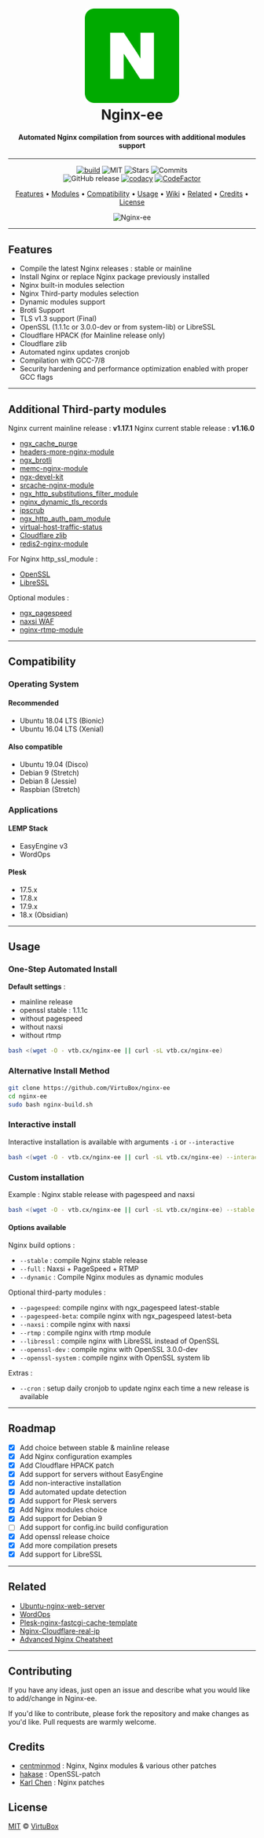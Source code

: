 <h1 align="center">
<br>
<img src="https://raw.githubusercontent.com/VirtuBox/nginx-ee/master/nginx-ee-logo.png">
<br>
  Nginx-ee
  <br>
</h1>

<h4 align="center">
Automated Nginx compilation from sources with additional modules support
</h4>

---

<p align="center">
<a href="https://travis-ci.org/VirtuBox/nginx-ee"><img src="https://travis-ci.com/VirtuBox/nginx-ee.svg?branch=master" alt="build" /></a>
<img src="https://img.shields.io/github/license/VirtuBox/nginx-ee.svg" alt="MIT">
<img src="https://img.shields.io/github/stars/VirtuBox/nginx-ee.svg" alt="Stars">
<img src="https://img.shields.io/github/last-commit/virtubox/nginx-ee/master.svg?style=flat" alt="Commits">
<br>
<img src="https://img.shields.io/github/release/VirtuBox/nginx-ee.svg?style=flat" alt="GitHub release">
<a href="https://www.codacy.com/app/VirtuBox/nginx-ee?utm_source=github.com&amp;utm_medium=referral&amp;utm_content=VirtuBox/nginx-ee&amp;utm_campaign=Badge_Grade"><img src="https://api.codacy.com/project/badge/Grade/61fe95d2311241b6b5051a04493a43c2" alt="codacy"/></a>
<a href="https://www.codefactor.io/repository/github/virtubox/nginx-ee"><img src="https://www.codefactor.io/repository/github/virtubox/nginx-ee/badge" alt="CodeFactor" /></a></p>



<p align="center">
<a href="#features"> Features<a> •
<a href="#additional-third-party-modules"> Modules</a> •
<a href="#compatibility"> Compatibility</a> •
<a href="#usage"> Usage</a> •
<a href="https://github.com/VirtuBox/nginx-ee/wiki"> Wiki</a> •
<a href="#related"> Related</a> •
<a href="#credits"> Credits</a> •
<a href="#license"> License</a></p>

<p align="center"><img src="https://raw.githubusercontent.com/VirtuBox/nginx-ee/master/nginx-ee.png" alt="Nginx-ee"></p>

---

## Features

* Compile the latest Nginx releases : stable or mainline
* Install Nginx or replace Nginx package previously installed
* Nginx built-in modules selection
* Nginx Third-party modules selection
* Dynamic modules support
* Brotli Support
* TLS v1.3 support (Final)
* OpenSSL (1.1.1c or 3.0.0-dev or from system-lib) or LibreSSL
* Cloudflare HPACK (for Mainline release only)
* Cloudflare zlib
* Automated nginx updates cronjob
* Compilation with GCC-7/8
* Security hardening and performance optimization enabled with proper GCC flags

---

## Additional Third-party modules

Nginx current mainline release : **v1.17.1**
Nginx current stable release : **v1.16.0**

* [ngx_cache_purge](https://github.com/FRiCKLE/ngx_cache_purge)
* [headers-more-nginx-module](https://github.com/openresty/headers-more-nginx-module)
* [ngx_brotli](https://github.com/eustas/ngx_brotli)
* [memc-nginx-module](https://github.com/openresty/memc-nginx-module.git)
* [ngx-devel-kit](https://github.com/simpl/ngx_devel_kit.git)
* [srcache-nginx-module](https://github.com/openresty/srcache-nginx-module)
* [ngx_http_substitutions_filter_module](https://github.com/yaoweibin/ngx_http_substitutions_filter_module)
* [nginx_dynamic_tls_records](https://github.com/nginx-modules/ngx_http_tls_dyn_size)
* [ipscrub](http://www.ipscrub.org/)
* [ngx_http_auth_pam_module](https://github.com/sto/ngx_http_auth_pam_module)
* [virtual-host-traffic-status](https://github.com/vozlt/nginx-module-vts)
* [Cloudflare zlib](https://github.com/cloudflare/zlib.git)
* [redis2-nginx-module](https://github.com/openresty/redis2-nginx-module.git)

For Nginx http_ssl_module :

* [OpenSSL](https://github.com/openssl/openssl)
* [LibreSSL](https://github.com/libressl-portable)

Optional modules :

* [ngx_pagespeed](https://github.com/apache/incubator-pagespeed-ngx)
* [naxsi WAF](https://github.com/nbs-system/naxsi)
* [nginx-rtmp-module](https://github.com/arut/nginx-rtmp-module)

---

## Compatibility

### Operating System

#### Recommended

* Ubuntu 18.04 LTS (Bionic)
* Ubuntu 16.04 LTS (Xenial)

#### Also compatible

* Ubuntu 19.04 (Disco)
* Debian 9 (Stretch)
* Debian 8 (Jessie)
* Raspbian (Stretch)

### Applications

#### LEMP Stack

* EasyEngine v3
* WordOps

#### Plesk

* 17.5.x
* 17.8.x
* 17.9.x
* 18.x (Obsidian)

---

## Usage

### One-Step Automated Install

**Default settings** :

* mainline release
* openssl stable : 1.1.1c
* without pagespeed
* without naxsi
* without rtmp

```bash
bash <(wget -O - vtb.cx/nginx-ee || curl -sL vtb.cx/nginx-ee)
```

### Alternative Install Method

```bash
git clone https://github.com/VirtuBox/nginx-ee
cd nginx-ee
sudo bash nginx-build.sh
```

### Interactive install

Interactive installation is available with arguments `-i` or `--interactive`

```bash
bash <(wget -O - vtb.cx/nginx-ee || curl -sL vtb.cx/nginx-ee) --interactive
```

### Custom installation

Example : Nginx stable release with pagespeed and naxsi

```bash
bash <(wget -O - vtb.cx/nginx-ee || curl -sL vtb.cx/nginx-ee) --stable --pagespeed --naxsi
```

#### Options available

Nginx build options :

* `--stable` : compile Nginx stable release
* `--full` : Naxsi + PageSpeed + RTMP
* `--dynamic` : Compile Nginx modules as dynamic modules

Optional third-party modules :

* `--pagespeed`: compile nginx with ngx_pagespeed latest-stable
* `--pagespeed-beta`: compile nginx with ngx_pagespeed latest-beta
* `--naxsi` : compile nginx with naxsi
* `--rtmp` : compile nginx with rtmp module
* `--libressl` : compile nginx with LibreSSL instead of OpenSSL
* `--openssl-dev` : compile nginx with OpenSSL 3.0.0-dev
* `--openssl-system` : compile nginx with OpenSSL system lib

Extras :

* `--cron` : setup daily cronjob to update nginx each time a new release is available

---

## Roadmap

* [x] Add choice between stable & mainline release
* [x] Add Nginx configuration examples
* [x] Add Cloudflare HPACK patch
* [x] Add support for servers without EasyEngine
* [x] Add non-interactive installation
* [x] Add automated update detection
* [x] Add support for Plesk servers
* [x] Add Nginx modules choice
* [x] Add support for Debian 9
* [ ] Add support for config.inc build configuration
* [x] Add openssl release choice
* [x] Add more compilation presets
* [x] Add support for LibreSSL

---

## Related

* [Ubuntu-nginx-web-server](https://github.com/VirtuBox/ubuntu-nginx-web-server)
* [WordOps](https://github.com/WordOps/WordOps)
* [Plesk-nginx-fastcgi-cache-template](https://github.com/VirtuBox/plesk-nginx-fascgi-cache-template)
* [Nginx-Cloudflare-real-ip](https://github.com/VirtuBox/nginx-cloudflare-real-ip)
* [Advanced Nginx Cheatsheet](https://github.com/VirtuBox/advanced-nginx-cheatsheet)

---

## Contributing

If you have any ideas, just open an issue and describe what you would like to add/change in Nginx-ee.

If you'd like to contribute, please fork the repository and make changes as you'd like. Pull requests are warmly welcome.

## Credits

* [centminmod](https://github.com/centminmod/centminmod) : Nginx, Nginx modules & various other patches
* [hakase](https://github.com/hakasenyang/openssl-patch) : OpenSSL-patch
* [Karl Chen](https://github.com/kn007/patch) : Nginx patches

## License

[MIT](https://github.com/VirtuBox/nginx-ee/blob/master/LICENSE) © <a href="https://virtubox.net" title="VirtuBox" target="_blank">VirtuBox</a>
